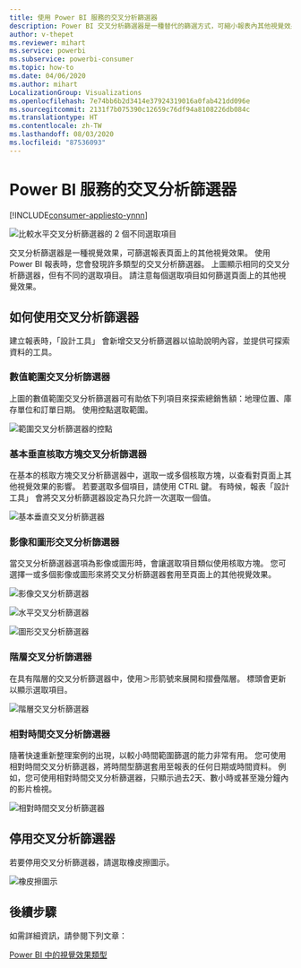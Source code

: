 ```yaml
---
title: 使用 Power BI 服務的交叉分析篩選器
description: Power BI 交叉分析篩選器是一種替代的篩選方式，可縮小報表內其他視覺效果中顯示的資料集部分。
author: v-thepet
ms.reviewer: mihart
ms.service: powerbi
ms.subservice: powerbi-consumer
ms.topic: how-to
ms.date: 04/06/2020
ms.author: mihart
LocalizationGroup: Visualizations
ms.openlocfilehash: 7e74bb6b2d3414e37924319016a0fab421dd096e
ms.sourcegitcommit: 2131f7b075390c12659c76df94a8108226db084c
ms.translationtype: HT
ms.contentlocale: zh-TW
ms.lasthandoff: 08/03/2020
ms.locfileid: "87536093"
---
```

# <a name="slicers-in-the-power-bi-service"></a>Power BI 服務的交叉分析篩選器

[!INCLUDE[consumer-appliesto-ynnn](../includes/consumer-appliesto-yynn.md)]

![比較水平交叉分析篩選器的 2 個不同選取項目](media/end-user-slicer/power-bi-slider.png)

交叉分析篩選器是一種視覺效果，可篩選報表頁面上的其他視覺效果。 使用 Power BI 報表時，您會發現許多類型的交叉分析篩選器。 上圖顯示相同的交叉分析篩選器，但有不同的選取項目。 請注意每個選取項目如何篩選頁面上的其他視覺效果。  


## <a name="how-to-use-slicers"></a>如何使用交叉分析篩選器
建立報表時，「設計工具」  會新增交叉分析篩選器以協助說明內容，並提供可探索資料的工具。

### <a name="numeric-range-slicer"></a>數值範圍交叉分析篩選器
 上圖的數值範圍交叉分析篩選器可有助依下列項目來探索總銷售額：地理位置、庫存單位和訂單日期。 使用控點選取範圍。 

![範圍交叉分析篩選器的控點](media/end-user-slicer/power-bi-handles.png)

### <a name="basic-vertical-checkbox-slicer"></a>基本垂直核取方塊交叉分析篩選器

在基本的核取方塊交叉分析篩選器中，選取一或多個核取方塊，以查看對頁面上其他視覺效果的影響。 若要選取多個項目，請使用 CTRL 鍵。 有時候，報表「設計工具」  會將交叉分析篩選器設定為只允許一次選取一個值。 

![基本垂直交叉分析篩選器](media/end-user-slicer/power-bi-basic.png)

### <a name="image-and-shape-slicers"></a>影像和圖形交叉分析篩選器
當交叉分析篩選器選項為影像或圖形時，會讓選取項目類似使用核取方塊。 您可選擇一或多個影像或圖形來將交叉分析篩選器套用至頁面上的其他視覺效果。 

![影像交叉分析篩選器](media/end-user-slicer/power-bi-image.png)    

![水平交叉分析篩選器](media/end-user-slicer/power-bi-horizontal.png)    

![圖形交叉分析篩選器](media/end-user-slicer/power-bi-boxes.png)

### <a name="hierarchy-slicer"></a>階層交叉分析篩選器

在具有階層的交叉分析篩選器中，使用＞形箭號來展開和摺疊階層。 標頭會更新以顯示選取項目。

![階層交叉分析篩選器](media/end-user-slicer/power-bi-hierarchy.png)

### <a name="relative-time-slicer"></a>相對時間交叉分析篩選器
隨著快速重新整理案例的出現，以較小時間範圍篩選的能力非常有用。
您可使用相對時間交叉分析篩選器，將時間型篩選套用至報表的任何日期或時間資料。 例如，您可使用相對時間交叉分析篩選器，只顯示過去2天、數小時或甚至幾分鐘內的影片檢視。 

![相對時間交叉分析篩選器](media/end-user-slicer/power-bi-relative-time.png)

## <a name="deactivate-a-slicer"></a>停用交叉分析篩選器
若要停用交叉分析篩選器，請選取橡皮擦圖示。

![橡皮擦圖示](media/end-user-slicer/power-bi-eraser.png)

## <a name="next-steps"></a>後續步驟
如需詳細資訊，請參閱下列文章：

[Power BI 中的視覺效果類型](end-user-visualizations.md)

